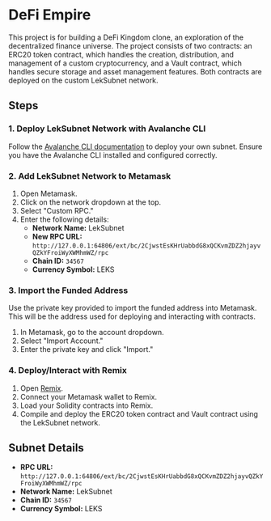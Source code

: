 # DeFi Empire

This project is for building a DeFi Kingdom clone, an exploration of the decentralized finance universe. The project consists of two contracts: an ERC20 token contract, which handles the creation, distribution, and management of a custom cryptocurrency, and a Vault contract, which handles secure storage and asset management features. Both contracts are deployed on the custom LekSubnet network.

## Steps

### 1. Deploy LekSubnet Network with Avalanche CLI

Follow the [Avalanche CLI documentation](https://docs.avax.network/) to deploy your own subnet. Ensure you have the Avalanche CLI installed and configured correctly.

### 2. Add LekSubnet Network to Metamask

1. Open Metamask.
2. Click on the network dropdown at the top.
3. Select "Custom RPC."
4. Enter the following details:
    - **Network Name:** LekSubnet
    - **New RPC URL:** `http://127.0.0.1:64806/ext/bc/2CjwstEsKHrUabbdG8xQCKvmZDZ2hjayvQZkYFroiWyXWMhmWZ/rpc`
    - **Chain ID:** `34567`
    - **Currency Symbol:** LEKS

### 3. Import the Funded Address

Use the private key provided to import the funded address into Metamask. This will be the address used for deploying and interacting with contracts.

1. In Metamask, go to the account dropdown.
2. Select "Import Account."
3. Enter the private key and click "Import."

### 4. Deploy/Interact with Remix

1. Open [Remix](https://remix.ethereum.org/).
2. Connect your Metamask wallet to Remix.
3. Load your Solidity contracts into Remix.
4. Compile and deploy the ERC20 token contract and Vault contract using the LekSubnet network.

## Subnet Details

- **RPC URL:** `http://127.0.0.1:64806/ext/bc/2CjwstEsKHrUabbdG8xQCKvmZDZ2hjayvQZkYFroiWyXWMhmWZ/rpc`
- **Network Name:** LekSubnet
- **Chain ID:** `34567`
- **Currency Symbol:** LEKS